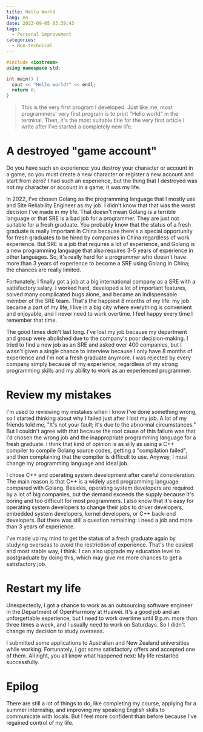 ```yaml
---
title: Hello World
lang: en
date: 2023-09-05 03:39:43
tags:
  - Personal improvement
categories:
  - Non-technical
---
```


```c++
#include <iostream>
using namespace std;

int main() {
  cout << "Hello world!" << endl;
  return 0;
}
```

> This is the very first program I developed.
> Just like me, most programmers' very first program is to print "Hello world" in the terminal.
> Then, it's the most suitable title for the very first article I write after I've started a completely new life.

# A destroyed "game account"

Do you have such an experience: you destroy your character or account in a game, so you must create a new character or register a new account and start from zero? I had such an experience, but the thing that I destroyed was not my character or account in a game; it was my life.

In 2022, I've chosen Golang as the programming language that I mostly use and Site Reliability Engineer as my job. I didn't know that that was the worst decision I've made in my life. That doesn't mean Golang is a terrible language or that SRE is a bad job for a programmer. They are just not suitable for a fresh graduate. You probably know that the status of a fresh graduate is really important in China because there's a special opportunity for fresh graduates to be hired by companies in China regardless of work experience. But SRE is a job that requires a lot of experience, and Golang is a new programming language that also requires 3-5 years of experience in other languages. So, it's really hard for a programmer who doesn't have more than 3 years of experience to become a SRE using Golang in China; the chances are really limited.

Fortunately, I finally got a job at a big international company as a SRE with a satisfactory salary. I worked hard, developed a lot of important features, solved many complicated bugs alone, and became an indispensable member of the SRE team. That's the happiest 8 months of my life: my job became a part of my life, I live in a big city where everything is convenient and enjoyable, and I never need to work overtime. I feel happy every time I remember that time.

The good times didn't last long. I've lost my job because my department and group were abolished due to the company's poor decision-making. I tried to find a new job as an SRE and asked over 400 companies, but I wasn't given a single chance to interview because I only have 8 months of experience and I'm not a fresh graduate anymore. I was rejected by every company simply because of my experience, regardless of my strong programming skills and my ability to work as an experienced programmer.

# Review my mistakes

I'm used to reviewing my mistakes when I know I've done something wrong, so I started thinking about why I failed just after I lost my job. A lot of my friends told me, "It's not your fault; it's due to the abnormal circumstances." But I couldn't agree with that because the root cause of this failure was that I'd chosen the wrong job and the inappropriate programming language for a fresh graduate. I think that kind of opinion is as silly as using a C++ compiler to compile Golang source codes, getting a "compilation failed", and then complaining that the compiler is difficult to use. Anyway, I must change my programming language and ideal job.

I chose C++ and operating system development after careful consideration. The main reason is that C++ is a widely used programming language compared with Golang. Besides, operating system developers are required by a lot of big companies, but the demand exceeds the supply because it's boring and too difficult for most programmers. I also know that it's easy for operating system developers to change their jobs to driver developers, embedded system developers, kernel developers, or C++ back-end developers. But there was still a question remaining: I need a job and more than 3 years of experience.

I've made up my mind to get the status of a fresh graduate again by studying overseas to avoid the restriction of experience. That's the easiest and most stable way, I think. I can also upgrade my education level to postgraduate by doing this, which may give me more chances to get a satisfactory job.

# Restart my life

Unexpectedly, I got a chance to work as an outsourcing software engineer in the Department of OpenHarmony at Huawei. It's a good job and an unforgettable experience, but I need to work overtime until 9 p.m. more than three times a week, and I usually need to work on Saturdays. So I didn't change my decision to study overseas.

I submitted some applications to Australian and New Zealand universities while working. Fortunately, I got some satisfactory offers and accepted one of them. All right, you all know what happened next: My life restarted successfully.

# Epilog

There are still a lot of things to do, like completing my course, applying for a summer internship, and improving my speaking English skills to communicate with locals. But I feel more confident than before because I've regained control of my life.

